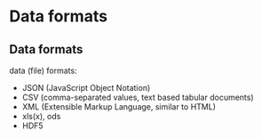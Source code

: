 # Data formats

## Data formats

data (file) formats:

- JSON (JavaScript Object Notation)
- CSV (comma-separated values, text based tabular documents)
- XML (Extensible Markup Language, similar to HTML)
- xls(x), ods
- HDF5
